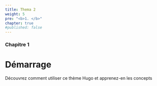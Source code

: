 ```yaml
---
title: Thema 2
weight: 5
pre: "<b>1. </b>"
chapter: true
#published: false
---
```


### Chapitre 1

# Démarrage

Découvrez comment utiliser ce thème Hugo et apprenez-en les concepts
